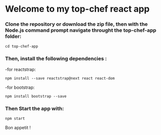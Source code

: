 # Welcome to my top-chef react app

### Clone the repository or download the zip file, then with the Node.js command prompt navigate throught the top-chef-app folder:

```
cd top-chef-app
```

### Then, install the following dependencies :

-for reactstrap:
```
npm install --save reactstrap@next react react-dom
```
-for bootstrap:

```
npm install bootstrap --save
```
### Then Start the app with:
```
npm start
```

Bon appetit !
